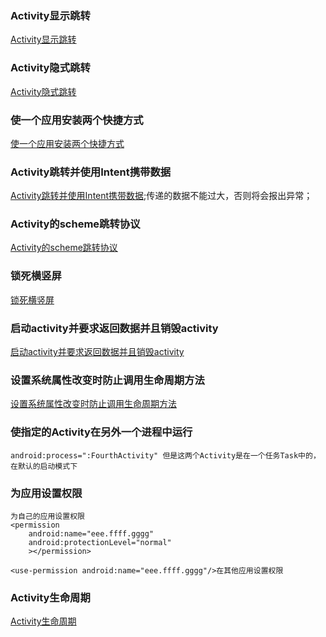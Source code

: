 ### Activity显示跳转
[Activity显示跳转](https://github.com/ningbaoqi/Activity/blob/master/app/src/main/java/com/shop/ningbaoqi/activity/SecondActivity.java)
### Activity隐式跳转
[Activity隐式跳转](https://github.com/ningbaoqi/Activity/commit/59616524ec93ea7ec6e96f38b9af655cf414f35d)
### 使一个应用安装两个快捷方式
[使一个应用安装两个快捷方式](https://github.com/ningbaoqi/Activity/commit/eb5648f61a5fe4c74631e73e2d52e0f070e1f4be)
### Activity跳转并使用Intent携带数据
[Activity跳转并使用Intent携带数据](https://github.com/ningbaoqi/Activity/commit/ee2377affa56c214b3590d50464f4139dff39e54);传递的数据不能过大，否则将会报出异常；
### Activity的scheme跳转协议
[Activity的scheme跳转协议](https://github.com/ningbaoqi/Activity/blob/master/README-scheme.md)
### 锁死横竖屏
[锁死横竖屏](https://github.com/ningbaoqi/Activity/commit/7a0bb76f87c60142f06615b490ec38809391d1fe)
### 启动activity并要求返回数据并且销毁activity
[启动activity并要求返回数据并且销毁activity](https://github.com/ningbaoqi/Activity/commit/746a731d575f0dbf89f458e4e0c22e93a9392e68)
### 设置系统属性改变时防止调用生命周期方法
[设置系统属性改变时防止调用生命周期方法](https://github.com/ningbaoqi/Activity/blob/master/README-config.md)
### 使指定的Activity在另外一个进程中运行
```
android:process=":FourthActivity" 但是这两个Activity是在一个任务Task中的，在默认的启动模式下
```
### 为应用设置权限
```
为自己的应用设置权限
<permission
    android:name="eee.ffff.gggg"
    android:protectionLevel="normal"
    ></permission>

<use-permission android:name="eee.ffff.gggg"/>在其他应用设置权限
```
### Activity生命周期
[Activity生命周期](https://github.com/ningbaoqi/Activity/blob/master/README-life.md)
